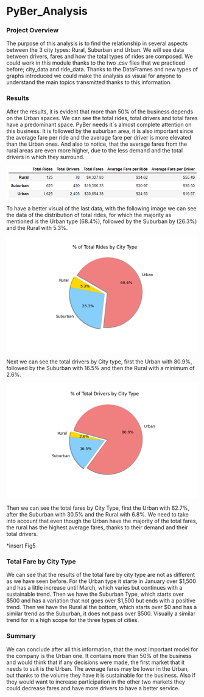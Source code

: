 # PyBer_Analysis

### Project Overview

The purpose of this analysis is to find the relationship in several aspects between the 3 city types: Rural, Suburban and Urban. We will see data between drivers, fares and how the total types of rides are composed. We could work in this module thanks to the two .csv files that we practiced before; city_data and ride_data. Thanks to the DataFrames and new types of graphs introduced we could make the analysis as visual for anyone to understand the main topics transmitted thanks to this information. 

### Results

After the results, it is evident that more than 50% of the business depends on the Urban spaces. We can see the total rides, total drivers and total fares have a predominant space. PyBer needs it´s almost complete attention on this business. It is followed by the suburban area, it is also important since the average fare per ride and the average fare per driver is more elevated than the Urban ones. And also to notice, that the average fares from the rural areas are even more higher, due to the less demand and the total drivers in which they surround. 

![](https://github.com/JoseLuisMontemayor/PyBer_Analysis/blob/main/analysis/total_summary.PNG)

To have a better visual of the last data, with the following image we can see the data of the distribution of total rides, for which the majority as mentioned is the Urban type (68.4%), followed by the Suburban by (26.3%) and the Rural with 5.3%.

![](https://github.com/JoseLuisMontemayor/PyBer_Analysis/blob/main/analysis/Fig6.png)

Next we can see the total drivers by City type, first the Urban with 80.9%, followed by the Suburban with 16.5% and then the Rural with a minimum of 2.6%.

![](https://github.com/JoseLuisMontemayor/PyBer_Analysis/blob/main/analysis/Fig7.png)

Then we can see the total fares by City Type, first the Urban with 62.7%, after the Suburban with 30.5% and the Rural with 6.8%. We need to take into account that even though the Urban have the majority of the total fares, the rural has the highest average fares, thanks to their demand and their total drivers. 

*insert Fig5

### Total Fare by City Type

We can see that the results of the total fare by city type are not as different as we have seen before. For the Urban type it starte in January over $1,500 and has a little increase until March, which varies but continues with a sustainable trend. Then we have the Suburban Type, which starts over $500 and has a variation that not goes over $1,500 but ends with a positive trend. Then we have the Rural al the bottom, which starts over $0 and has a similar trend as the Suburban, it does not pass over $500. Visually a similar trend for in a high scope for the three types of cities.

### Summary

We can conclude after all this information, that the most important model for the company is the Urban one. It contains more than 50% of the business and would think that if any decisions were made, the first market that it needs to suit is the Urban. The average fares may be lower in the Urban, but thanks to the volume they have it is sustainable for the business. Also if they would want to increase participation in the other two markets they could decrease fares and have more drivers to have a better service. 







